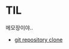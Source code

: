 # TIL
메모장이야..  
* [git repository clone](https://github.com/hongjuzzang/TIL/blob/master/2020-03-12.md#%EC%A0%80%EC%9E%A5%EC%86%8C-%EB%A6%AC%ED%8C%8C%EC%A7%93%ED%86%A0%EB%A6%AC-%EB%B3%B5%EC%82%AC%ED%95%B4%EC%98%A4%EA%B8%B0)
